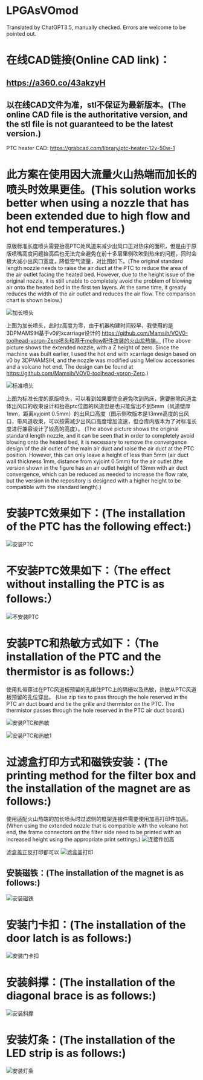 # LPGAsVOmod

Translated by ChatGPT3.5, manually checked. Errors are welcome to be pointed out.

# 在线CAD链接(Online CAD link)：

## https://a360.co/43akzyH
## 以在线CAD文件为准，stl不保证为最新版本。(The online CAD file is the authoritative version, and the stl file is not guaranteed to be the latest version.)
PTC heater CAD: https://grabcad.com/library/ptc-heater-12v-50w-1


# 此方案在使用因大流量火山热端而加长的喷头时效果更佳。(This solution works better when using a nozzle that has been extended due to high flow and hot end temperatures.)

原版标准长度喷头需要抬高PTC处风道来减少出风口正对热床的面积，但是由于原版喷嘴高度问题抬高后也无法完全避免在前十多层里侧吹吹到热床的问题，同时会极大减小出风口宽度，降低空气流量，对比图如下。(The original standard length nozzle needs to raise the air duct at the PTC to reduce the area of the air outlet facing the heated bed. However, due to the height issue of the original nozzle, it is still unable to completely avoid the problem of blowing air onto the heated bed in the first ten layers. At the same time, it greatly reduces the width of the air outlet and reduces the air flow. The comparison chart is shown below.)

![加长喷头](/img/火山加长长度侧吹高度.jpg "加长喷头")
    
上图为加长喷头，此时z高度为零，由于机器构建时间较早，我使用的是3DPMAMSIH基于v0的xcarriage设计的 https://github.com/Mamsih/VOV0-toolhead-voron-Zero喷头和基于mellow配件改装的火山龙热端。
(The above picture shows the extended nozzle, with a Z height of zero. Since the machine was built earlier, I used the hot end with xcarriage design based on v0 by 3DPMAMSIH, and the nozzle was modified using Mellow accessories and a volcano hot end. The design can be found at https://github.com/Mamsih/VOV0-toolhead-voron-Zero.)

![标准喷头](/img/原版标准长度侧吹高度.jpg "标准喷头")
    
上图为标准长度的原版喷头，可以看到如果要完全避免吹到热床，需要删除风道主体出风口的收束设计和抬高ptc位置的风道但是也只能留出不到5mm（风道壁厚 1mm，距离xyjoint 0.5mm）的出风口高度（图示侧吹版本是13mm高度的出风口，带风道收束，可以按需减少出风口高度增加流速，但仓库内版本为了对标准长度进行兼容设计了较高的高度）。
(The above picture shows the original standard length nozzle, and it can be seen that in order to completely avoid blowing onto the heated bed, it is necessary to remove the convergence design of the air outlet of the main air duct and raise the air duct at the PTC position. However, this can only leave a height of less than 5mm (air duct wall thickness 1mm, distance from xyjoint 0.5mm) for the air outlet (the version shown in the figure has an air outlet height of 13mm with air duct convergence, which can be reduced as needed to increase the flow rate, but the version in the repository is designed with a higher height to be compatible with the standard length).)

# 安装PTC效果如下：(The installation of the PTC has the following effect:)

![安装PTC](/img/PTC.jpg "安装PTC")

# 不安装PTC效果如下：（The effect without installing the PTC is as follows:）

![不安装PTC](/img/NO_PTC.jpg "不安装PTC")

# 安装PTC和热敏方式如下：（The installation of the PTC and the thermistor is as follows:）

使用扎带穿过在PTC风道板预留的孔绑住PTC上的隔栅以及热敏，热敏从PTC风道板预留的孔位穿出。
(Use zip ties to pass through the hole reserved in the PTC air duct board and tie the grille and thermistor on the PTC. The thermistor passes through the hole reserved in the PTC air duct board.)

![安装PTC和热敏](/img/IMG_20230513_214400.jpg "安装PTC和热敏")

![安装PTC和热敏1](/img/IMG_20230513_214424.jpg "安装PTC和热敏1")

# 过滤盒打印方式和磁铁安装：(The printing method for the filter box and the installation of the magnet are as follows:)

使用适配火山热端的加长喷头时过滤侧的框架连接件需要使用加高打印件加高。(When using the extended nozzle that is compatible with the volcano hot end, the frame connectors on the filter side need to be printed with an increased height using the appropriate print settings.)
![连接件加高](/img/框架连接件加高.jpg "连接件加高")

滤盒盖正反打印都可以
![滤盒盖打印](/img/IMG_20230513_212849.jpg "滤盒盖打印")

## 安装磁铁：(The installation of the magnet is as follows:)

![安装磁铁](/img/IMG_20230513_213003.jpg "安装磁铁")

# 安装门卡扣：(The installation of the door latch is as follows:)

![安装门卡扣](/img/IMG_20230617_192143.jpg "安装门卡扣")

# 安装斜撑：(The installation of the diagonal brace is as follows:)

![安装斜撑](/img/斜撑安装.jpg "安装斜撑")

# 安装灯条：(The installation of the LED strip is as follows:)

![安装灯条](/img/灯条安装.jpg "安装灯条")

